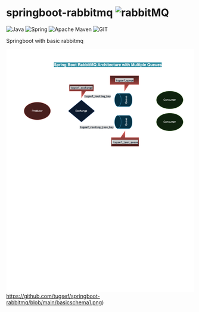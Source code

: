 # springboot-rabbitmq <img src="https://www.vectorlogo.zone/logos/rabbitmq/rabbitmq-icon.svg" alt="rabbitMQ" width="40" height="40"/> </a>
![Java](https://img.shields.io/badge/java-%23ED8B00.svg?style=flat&logo=java&logoColor=white) ![Spring](https://img.shields.io/badge/spring-%236DB33F.svg?style=flat&logo=spring&logoColor=white) ![Apache Maven](https://img.shields.io/badge/Apache%20Maven-C71A36?style=flat&logo=Apache%20Maven&logoColor=white) ![GIT](https://img.shields.io/badge/Git-fc6d26?style=flat&logo=git&logoColor=white)


Springboot with basic rabbitmq




![](https://github.com/tugsef/springboot-rabbitmq/blob/main/basicschema1.png)https://github.com/tugsef/springboot-rabbitmq/blob/main/basicschema1.png)
